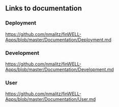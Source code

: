 ## Links to documentation

### Deployment
https://github.com/nmalitz/finWELL-Apps/blob/master/Documentation/Deployment.md


### Development
https://github.com/nmalitz/finWELL-Apps/blob/master/Documentation/Development.md


### User 
https://github.com/nmalitz/finWELL-Apps/blob/master/Documentation/User.md

